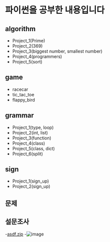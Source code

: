 파이썬을 공부한 내용입니다
=========================



algorithm
---------
- Project_1(Prime)
- Project_2(369)
- Project_3(biggest number, smallest number)
- Project_4(programmers)
- Project_5(sort)


game
----
- racecar
- tic_tac_toe
- flappy_bird


grammar
-------
- Project_1(type, loop)
- Project_2(int, list)
- Project_3(function)
- Project_4(class)
- Project_5(class, dict)
- Project_6(split)


sign
----
- Project_1(sign_up)
- Project_2(sign_up)


문제
--

설문조사
--- 
-[asdf.zip](https://github.com/ahffk333/HS_Project_python/files/8189570/asdf.zip)
-![image](https://user-images.githubusercontent.com/88918799/156861923-722db3ff-ad1c-46be-8298-ea7fa974df4e.png)
